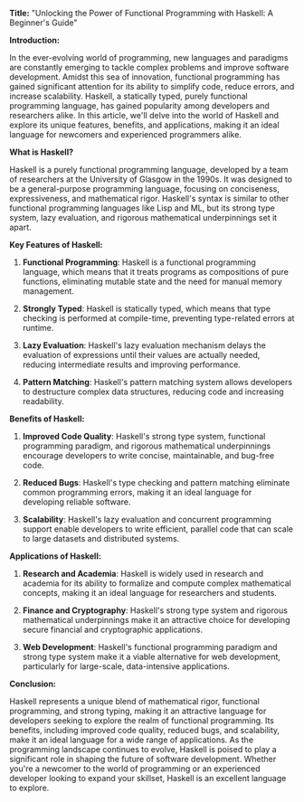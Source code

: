 **Title:** "Unlocking the Power of Functional Programming with Haskell: A Beginner's Guide"

**Introduction:**

In the ever-evolving world of programming, new languages and paradigms are constantly emerging to tackle complex problems and improve software development. Amidst this sea of innovation, functional programming has gained significant attention for its ability to simplify code, reduce errors, and increase scalability. Haskell, a statically typed, purely functional programming language, has gained popularity among developers and researchers alike. In this article, we'll delve into the world of Haskell and explore its unique features, benefits, and applications, making it an ideal language for newcomers and experienced programmers alike.

**What is Haskell?**

Haskell is a purely functional programming language, developed by a team of researchers at the University of Glasgow in the 1990s. It was designed to be a general-purpose programming language, focusing on conciseness, expressiveness, and mathematical rigor. Haskell's syntax is similar to other functional programming languages like Lisp and ML, but its strong type system, lazy evaluation, and rigorous mathematical underpinnings set it apart.

**Key Features of Haskell:**

1. **Functional Programming**: Haskell is a functional programming language, which means that it treats programs as compositions of pure functions, eliminating mutable state and the need for manual memory management.

2. **Strongly Typed**: Haskell is statically typed, which means that type checking is performed at compile-time, preventing type-related errors at runtime.

3. **Lazy Evaluation**: Haskell's lazy evaluation mechanism delays the evaluation of expressions until their values are actually needed, reducing intermediate results and improving performance.

4. **Pattern Matching**: Haskell's pattern matching system allows developers to destructure complex data structures, reducing code and increasing readability.

**Benefits of Haskell:**

1. **Improved Code Quality**: Haskell's strong type system, functional programming paradigm, and rigorous mathematical underpinnings encourage developers to write concise, maintainable, and bug-free code.

2. **Reduced Bugs**: Haskell's type checking and pattern matching eliminate common programming errors, making it an ideal language for developing reliable software.

3. **Scalability**: Haskell's lazy evaluation and concurrent programming support enable developers to write efficient, parallel code that can scale to large datasets and distributed systems.

**Applications of Haskell:**

1. **Research and Academia**: Haskell is widely used in research and academia for its ability to formalize and compute complex mathematical concepts, making it an ideal language for researchers and students.

2. **Finance and Cryptography**: Haskell's strong type system and rigorous mathematical underpinnings make it an attractive choice for developing secure financial and cryptographic applications.

3. **Web Development**: Haskell's functional programming paradigm and strong type system make it a viable alternative for web development, particularly for large-scale, data-intensive applications.

**Conclusion:**

Haskell represents a unique blend of mathematical rigor, functional programming, and strong typing, making it an attractive language for developers seeking to explore the realm of functional programming. Its benefits, including improved code quality, reduced bugs, and scalability, make it an ideal language for a wide range of applications. As the programming landscape continues to evolve, Haskell is poised to play a significant role in shaping the future of software development. Whether you're a newcomer to the world of programming or an experienced developer looking to expand your skillset, Haskell is an excellent language to explore.